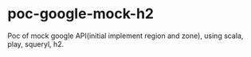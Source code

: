 # poc-google-mock-h2
Poc of mock google API(initial implement region and zone), using scala, play, squeryl, h2.
